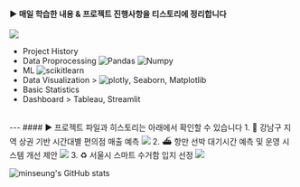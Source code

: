 #### ▶︎ 매일 학습한 내용 & 프로젝트 진행사항을 티스토리에 정리합니다
<a href="https://everyday-joyful.tistory.com/" target="_blank"><img src="https://img.shields.io/badge/tistory-ffffff?style=flat-square&logo=tistory&logoColor=FF4500"/></a>
- Project History
- Data Proprocessing ![Pandas](https://img.shields.io/badge/Pandas-FFDC28?style=flat&logo=Pandas&logoColor=white) ![Numpy](https://img.shields.io/badge/numpy-013243?style=flat&logo=numpy&logoColor=white)
- ML ![scikitlearn](https://img.shields.io/badge/scikitlearn-F7931E?style=flat&logo=scikitlearn&logoColor=white)
- Data Visualization > ![plotly](https://img.shields.io/badge/plotly-3F4F75?style=flat&logo=plotly&logoColor=white), Seaborn, Matplotlib
- Basic Statistics
- Dashboard > Tableau, Streamlit


<br>
---
#### ▶︎ 프로젝트 파일과 히스토리는 아래에서 확인할 수 있습니다
1. 🏪 강남구 지역 상권 기반 시간대별 편의점 매출 예측  <a href="https://github.com/minseungryu/Convenience_Store_Sales_Analysis" target="_blank"><img src="https://img.shields.io/badge/git repo-eeeeee?style=flat-square&logo=github&logoColor=a3a3a3"/></a>
2. ⛴️ 항만 선박 대기시간 예측 및 운영 시스템 개선 제안  <a href="https://github.com/minseungryu/Ulsan_Ship_ETA_PJT" target="_blank"><img src="https://img.shields.io/badge/git repo-eeeeee?style=flat-square&logo=github&logoColor=a3a3a3"/></a>
3. ♻️ 서울시 스마트 수거함 입지 선정  <a href="https://github.com/minseungryu/PET_Recycling_Site_Selection" target="_blank"><img src="https://img.shields.io/badge/git repo-eeeeee?style=flat-square&logo=github&logoColor=a3a3a3"/></a>
<br>

![minseung's GitHub stats](https://github-readme-stats.vercel.app/api?username=minseungryu&show_icons=true&theme=graywhite)

<!--
https://80000coding.oopy.io/865f4b2a-5198-49e8-a173-0f893a4fed45 여기서 꾸밈
**minseungryu/minseungryu** is a ✨ _special_ ✨ repository because its `README.md` (this file) appears on your GitHub profile.

Here are some ideas to get you started:
- 🌱 I’m currently learning ...
- 👯 I’m looking to collaborate on ...
- 🤔 I’m looking for help with ...
- 💬 Ask me about ...
- 📫 How to reach me: ...
- 😄 Pronouns: ...
- ⚡ Fun fact: ...
-->

